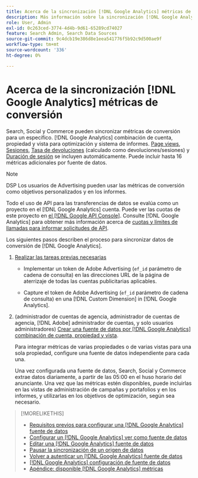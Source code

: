```yaml
---
title: Acerca de la sincronización [!DNL Google Analytics] métricas de conversión
description: Más información sobre la sincronización [!DNL Google Analytics] métricas de conversión para optimización y creación de informes.
role: User, Admin
exl-id: 0c263ced-3774-4d4b-9d61-65289cd74027
feature: Search Admin, Search Data Sources
source-git-commit: 9c4dcb19e386d8e1eea541776f5b92c9d500ae9f
workflow-type: tm+mt
source-wordcount: '336'
ht-degree: 0%

---
```


# Acerca de la sincronización [!DNL Google Analytics] métricas de conversión

Search, Social y Commerce pueden sincronizar métricas de conversión para un específico. [!DNL Google Analytics] combinación de cuenta, propiedad y vista para optimización y sistema de informes. [Page views](https://ga-dev-tools.google/dimensions-metrics-explorer/#view=detail&amp;group=page_tracking&amp;jump=ga_pageviews), [Sesiones](https://ga-dev-tools.google/dimensions-metrics-explorer/#view=detail&amp;group=session&amp;jump=ga_sessions), [Tasa de devoluciones](https://ga-dev-tools.google/dimensions-metrics-explorer/#view=detail&amp;group=session&amp;jump=ga_bouncerate) (calculado como devoluciones/sesiones) y [Duración de sesión](https://ga-dev-tools.google/dimensions-metrics-explorer/#view=detail&amp;group=session&amp;jump=ga_sessionduration) se incluyen automáticamente. Puede incluir hasta 16 métricas adicionales por fuente de datos.

>[!NOTE]
>
>DSP Los usuarios de Advertising pueden usar las métricas de conversión como objetivos personalizados y en los informes.

Todo el uso de API para las transferencias de datos se evalúa como un proyecto en el [!DNL Google Analytics] cuenta. Puede ver las cuotas de este proyecto en [el [!DNL Google API Console]](https://console.developers.google.com/apis/api/analytics-json.googleapis.com/quotas). Consulte [!DNL Google Analytics] para obtener más información acerca de [cuotas y límites de llamadas para informar solicitudes de API](https://developers.google.com/analytics/devguides/reporting/core/v4/limits-quotas).

Los siguientes pasos describen el proceso para sincronizar datos de conversión de [!DNL Google Analytics].

1. [Realizar las tareas previas necesarias](data-source-prerequisites.md)

   * Implementar un token de Adobe Advertising (`ef_id` parámetro de cadena de consulta) en las direcciones URL de la página de aterrizaje de todas las cuentas publicitarias aplicables.

   * Capture el token de Adobe Advertising (`ef_id` parámetro de cadena de consulta) en una [!DNL Custom Dimension] in [!DNL Google Analytics].

1. (administrador de cuentas de agencia, administrador de cuentas de agencia, [!DNL Adobe] administrador de cuentas, y solo usuarios administradores) [Crear una fuente de datos por [!DNL Google Analytics] combinación de cuenta, propiedad y vista](data-source-configure.md).

   Para integrar métricas de varias propiedades o de varias vistas para una sola propiedad, configure una fuente de datos independiente para cada una.

   Una vez configurada una fuente de datos, Search, Social y Commerce extrae datos diariamente, a partir de las 05:00 en el huso horario del anunciante. Una vez que las métricas estén disponibles, puede incluirlas en las vistas de administración de campañas y portafolios y en los informes, y utilizarlas en los objetivos de optimización, según sea necesario.

>[!MORELIKETHIS]
>
>* [Requisitos previos para configurar una [!DNL Google Analytics] fuente de datos](data-source-prerequisites.md)
>* [Configurar un [!DNL Google Analytics] ver como fuente de datos](data-source-configure.md)
>* [Editar una [!DNL Google Analytics] fuente de datos](data-source-edit.md)
>* [Pausar la sincronización de un origen de datos](data-source-pause.md)
>* [Volver a autenticar un [!DNL Google Analytics] fuente de datos](data-source-reauthenticate.md)
>* [[!DNL Google Analytics] configuración de fuente de datos](data-source-settings.md)
>* [Apéndice: disponible [!DNL Google Analytics] métricas](data-source-ga-metrics.md)

